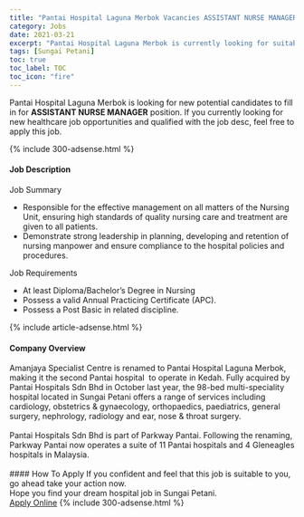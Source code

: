 ```yaml
---
title: "Pantai Hospital Laguna Merbok Vacancies ASSISTANT NURSE MANAGER" 
category: Jobs 
date: 2021-03-21 
excerpt: "Pantai Hospital Laguna Merbok is currently looking for suitable person to fill in the ASSISTANT NURSE MANAGER which positioned at Sungai Petani" 
tags: [Sungai Petani] 
toc: true 
toc_label: TOC 
toc_icon: "fire" 
--- 
```


<p>Pantai Hospital Laguna Merbok is looking for new potential candidates to fill in for <b>ASSISTANT NURSE MANAGER</b> position. If you currently looking for new healthcare job opportunities and qualified with the job desc, feel free to apply this job.
</p>{% include 300-adsense.html %} 
<div><div><h4>Job Description</h4></div><div><div><span><div><p>Job Summary</p><ul><li>Responsible for the effective management on all matters of the Nursing Unit, ensuring high standards of quality nursing care and treatment are given to all patients.</li><li>Demonstrate strong leadership in planning, developing and retention of nursing manpower and ensure compliance to the hospital policies and procedures.</li></ul><p>Job Requirements</p><ul><li>At least Diploma/Bachelor&#8217;s Degree in Nursing</li><li>Possess a valid Annual Practicing Certificate (APC).</li><li>Possess a Post Basic in related discipline.</li></ul></div></span></div></div></div> 
{% include article-adsense.html %} 
<div><div><h4>Company Overview</h4></div><div><div><span><div><div>
<div>
<div>Amanjaya Specialist Centre is renamed to Pantai Hospital Laguna Merbok, making it the second Pantai hospital &#160;to operate in Kedah. Fully acquired by Pantai Hospitals Sdn Bhd in October last year, the 98-bed multi-speciality hospital located in Sungai Petani offers a range of services including cardiology, obstetrics &amp; gynaecology, orthopaedics, paediatrics, general surgery, nephrology, radiology and ear, nose &amp; throat surgery.<br>
&#160;<br>
Pantai Hospitals Sdn Bhd is part of Parkway Pantai. Following the renaming, Parkway Pantai now operates a suite of 11 Pantai hospitals and 4 Gleneagles hospitals in Malaysia.&#160;<br>
&#160;</div>
</div>
</div></div></span></div></div></div> 
#### How To Apply 
If you confident and feel that this job is suitable to you, go ahead take your action now. <br/> 
Hope you find your dream hospital job in Sungai Petani. <br/> 
<a href="https://www.jobstreet.com.my/en/job/assistant-nurse-manager-4504122?jobId=jobstreet-my-job-4504122" class="btn btn--warning" target="_blank" rel="nofollow noopenner">Apply Online</a> 
{% include 300-adsense.html %} 